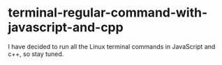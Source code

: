 # terminal-regular-command-with-javascript-and-cpp
I have decided to run all the Linux terminal commands in JavaScript and c++, so stay tuned.
